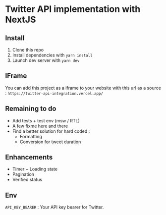 # Twitter API implementation with NextJS

## Install
1. Clone this repo
2. Install dependencies with `yarn install`
3. Launch dev server with `yarn dev`

## IFrame
You can add this project as a iframe to your website with this url as a source :
`https://twitter-api-integration.vercel.app/`

## Remaining to do
- Add tests + test env (msw / RTL)
- A few fixme here and there
- Find a better solution for hard coded :
  - Formatting
  - Conversion for tweet duration

## Enhancements
- Timer + Loading state
- Pagination
- Verified status

## Env
`API_KEY_BEARER` : Your API key bearer for Twitter.